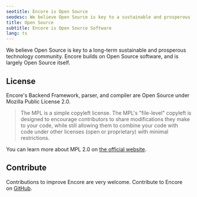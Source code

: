 ```yaml
---
seotitle: Encore is Open Source
seodesc: We believe Open Source is key to a sustainable and prosperous technology community. Encore builds on Open Source software, and is itself Open Source.
title: Open Source
subtitle: Encore is Open Source Software
lang: ts
---
```


We believe Open Source is key to a long-term sustainable and prosperous technology community. Encore builds on Open Source software, and is largely Open Source itself.

## License

Encore's Backend Framework, parser, and compiler are Open Source under Mozilla Public License 2.0.

> The MPL is a simple copyleft license. The MPL's "file-level" copyleft is designed to encourage contributors to share modifications they make to your code, while still allowing them to combine your code with code under other licenses (open or proprietary) with minimal restrictions.

You can learn more about MPL 2.0 on [the official website](https://www.mozilla.org/en-US/MPL/2.0/FAQ/).

## Contribute

Contributions to improve Encore are very welcome. Contribute to Encore on [GitHub](https://github.com/encoredev/encore).
